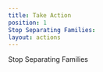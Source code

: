 ```yaml
---
title: Take Action
position: 1
Stop Separating Families: 
layout: actions
---
```


Stop Separating Families
